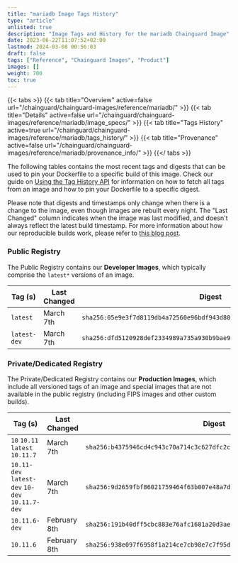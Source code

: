 ```yaml
---
title: "mariadb Image Tags History"
type: "article"
unlisted: true
description: "Image Tags and History for the mariadb Chainguard Image"
date: 2023-06-22T11:07:52+02:00
lastmod: 2024-03-08 00:56:03
draft: false
tags: ["Reference", "Chainguard Images", "Product"]
images: []
weight: 700
toc: true
---
```


{{< tabs >}}
{{< tab title="Overview" active=false url="/chainguard/chainguard-images/reference/mariadb/" >}}
{{< tab title="Details" active=false url="/chainguard/chainguard-images/reference/mariadb/image_specs/" >}}
{{< tab title="Tags History" active=true url="/chainguard/chainguard-images/reference/mariadb/tags_history/" >}}
{{< tab title="Provenance" active=false url="/chainguard/chainguard-images/reference/mariadb/provenance_info/" >}}
{{</ tabs >}}

The following tables contains the most recent tags and digests that can be used to pin your Dockerfile to a specific build of this image. Check our guide on [Using the Tag History API](/chainguard/chainguard-images/using-the-tag-history-api/) for information on how to fetch all tags from an image and how to pin your Dockerfile to a specific digest.

Please note that digests and timestamps only change when there is a change to the image, even though images are rebuilt every night. The "Last Changed" column indicates when the image was last modified, and doesn't always reflect the latest build timestamp. For more information about how our reproducible builds work, please refer to [this blog post](https://www.chainguard.dev/unchained/reproducing-chainguards-reproducible-image-builds).

### Public Registry
The Public Registry contains our **Developer Images**, which typically comprise the `latest*` versions of an image.

| Tag (s)       | Last Changed | Digest                                                                    |
|---------------|--------------|---------------------------------------------------------------------------|
|  `latest`     | March 7th    | `sha256:05e9e3f7d8119db4a72560e96bdf943d80cb9b427db27ff26ef283c38337039d` |
|  `latest-dev` | March 7th    | `sha256:dfd5120928def2334989a735a930b9bae9d6e96e3244a509aafffee8939dce0e` |


### Private/Dedicated Registry
The Private/Dedicated Registry contains our **Production Images**, which include all versioned tags of an image and special images that are not available in the public registry (including FIPS images and other custom builds).

| Tag (s)                                          | Last Changed | Digest                                                                    |
|--------------------------------------------------|--------------|---------------------------------------------------------------------------|
|  `10` `10.11` `latest` `10.11.7`                 | March 7th    | `sha256:b4375946cd4c943c70a714c3c627dfc2cc30b406efb03276c8c12453ad9f59ce` |
|  `10.11-dev` `latest-dev` `10-dev` `10.11.7-dev` | March 7th    | `sha256:9d2659fbf86021759464f63b007e48a7db96502bba64e3f508a254dd210301d9` |
|  `10.11.6-dev`                                   | February 8th | `sha256:191b40dff5cbc883e76afc1681a20d3ae9bbef9883cf046cc3f03c11f8abe29f` |
|  `10.11.6`                                       | February 8th | `sha256:938e097f6958f1a214ce7cb98e7c7f95d579b3590137baae7f159b7bdc527e3f` |


